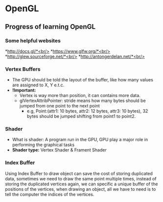 # OpenGL
## Progress of learning OpenGL
### Some helpful websites
*http://docs.gl/*<br/>
*https://www.glfw.org/*<br/>
*http://glew.sourceforge.net/*<br/>
*http://antongerdelan.net/*<br/><br/>
### Vertex Buffers
- The GPU should be told the layout of the buffer, like how many values are assigned to X, Y e.t.c. <br/>
- **!Important:**
    - Vertex is way more than position, it can contains more data.<br/>
    - glVertexAttribPointer: stride means how many bytes should be jumped from one point to the next point<br/>
      - e.g, Point:(attr1: 10 bytes, attr2: 12 bytes, attr3: 10 bytes), 32 bytes should be jumped shifting from point1 to point2.<br/>
### Shader
- What is shader: A program run in the GPU, GPU play a major role in performing the graphical tasks<br/>
- **Shader type:** Vertex Shader & Frament Shader
### Index Buffer
Using Index Buffer to draw object can save the cost of storing duplicated data, sometimes we need to draw the same point multiple times, instead of storing the duplicated vertices again, we can specific a unique buffer of the positions of the vertices, when drawing an object, all we have to need is to tell the computer the indices of the vertices.<br/>

